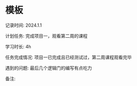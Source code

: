 # 模板

记录时间: 2024.1.1

计划任务: 完成项目一，观看第二周的课程

学习时长: 4h

任务完成情况: 项目一已完成且已经测试过，第二周课程观看完毕

遇到的问题: 最后几个逻辑门的编写有点吃力

备注:  

